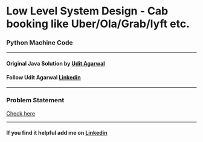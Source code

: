 # Low Level System Design - Cab booking like Uber/Ola/Grab/lyft etc.
### Python Machine Code



---
#### Original Java Solution by [Udit Agarwal](https://www.youtube.com/playlist?list=PL564gOx0bCLpAL7yMJqOuK3_hBuLkyRhn)
#### Follow Udit Agarwal [Linkedin](https://www.linkedin.com/in/anomaly2104/)

---
### Problem Statement
[Check here](problem-statement.md)



---
#### If you find it helpful add me on [Linkedin](https://www.linkedin.com/in/akshansh-gusain-23023374/)

